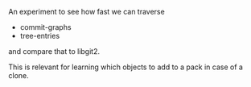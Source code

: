 An experiment to see how fast we can traverse

- commit-graphs
- tree-entries

and compare that to libgit2.

This is relevant for learning which objects to add to a pack in case of a clone.
